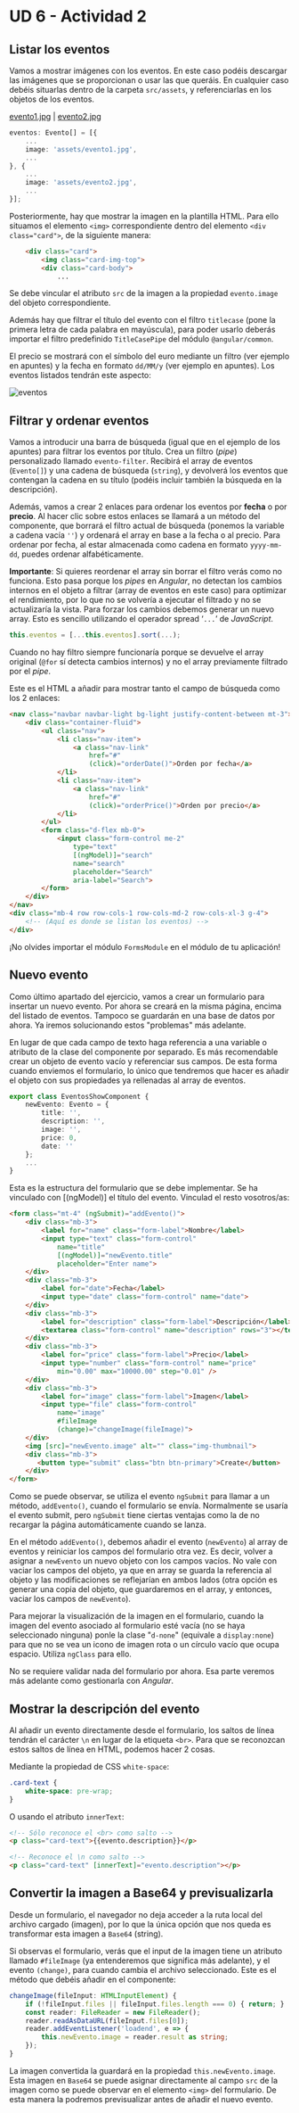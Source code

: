 # UD 6 - Actividad 2

## Listar los eventos

Vamos a mostrar imágenes con los eventos. En este caso podéis descargar las imágenes que se proporcionan o usar las que queráis. En cualquier caso debéis situarlas dentro de la carpeta `src/assets`, y referenciarlas en los objetos de los eventos.

[evento1.jpg](img/evento1.jpg) | [evento2.jpg](img/evento2.jpg)

```typescript
eventos: Evento[] = [{
    ...
    image: 'assets/evento1.jpg',
    ...
}, {
    ...
    image: 'assets/evento2.jpg',
    ...
}];
```

Posteriormente, hay que mostrar la imagen en la plantilla HTML. Para ello situamos el elemento `<img>` correspondiente dentro del elemento `<div class="card">`, de la siguiente manera:

```html
    <div class="card">
        <img class="card-img-top">
        <div class="card-body">
            ...
```

Se debe vincular el atributo `src` de la imagen a la propiedad `evento.image` del objeto correspondiente.

Además hay que filtrar el título del evento con el filtro `titlecase` (pone la primera letra de cada palabra en mayúscula), para poder usarlo deberás importar el filtro predefinido `TitleCasePipe` del módulo `@angular/common`.

El precio se mostrará con el símbolo del euro mediante un filtro (ver ejemplo en apuntes) y la fecha en formato `dd/MM/y` (ver ejemplo en apuntes). Los eventos listados tendrán este aspecto:

![eventos](img/act2-1.png)

## Filtrar y ordenar eventos

Vamos a introducir una barra de búsqueda (igual que en el ejemplo de los apuntes) para filtrar los eventos por título. Crea un filtro (_pipe_) personalizado llamado `evento-filter`. Recibirá el array de eventos (`Evento[]`) y una cadena de búsqueda (`string`), y devolverá los eventos que contengan la cadena en su título (podéis incluir también la búsqueda en la descripción).

Además, vamos a crear 2 enlaces para ordenar los eventos por **fecha** o por **precio**. Al hacer clic sobre estos enlaces se llamará a un método del componente, que borrará el filtro actual de búsqueda (ponemos la variable a cadena vacía `''`) y ordenará el array en base a la fecha o al precio. Para ordenar por fecha, al estar almacenada como cadena en formato `yyyy-mm-dd`, puedes ordenar alfabéticamente.

**Importante**: Si quieres reordenar el array sin borrar el filtro verás como no funciona. Esto pasa porque los _pipes_ en _Angular_, no detectan los cambios internos en el objeto a filtrar (array de eventos en este caso) para optimizar el rendimiento, por lo que no se volvería a ejecutar el filtrado y no se actualizaría la vista. Para forzar los cambios debemos generar un nuevo array. Esto es sencillo utilizando el operador spread ‘`...`’ de _JavaScript_.

```typescript
this.eventos = [...this.eventos].sort(...);
```

Cuando no hay filtro siempre funcionaría porque se devuelve el array original (`@for` sí detecta cambios internos) y no el array previamente filtrado por el _pipe_.

Este es el HTML a añadir para mostrar tanto el campo de búsqueda como los 2 enlaces:

```html
<nav class="navbar navbar-light bg-light justify-content-between mt-3">
    <div class="container-fluid">
        <ul class="nav">
            <li class="nav-item">
                <a class="nav-link"
                    href="#"
                    (click)="orderDate()">Orden por fecha</a>
            </li>
            <li class="nav-item">
                <a class="nav-link"
                    href="#"
                    (click)="orderPrice()">Orden por precio</a>
            </li>
        </ul>
        <form class="d-flex mb-0">
            <input class="form-control me-2"
                type="text"
                [(ngModel)]="search"
                name="search"
                placeholder="Search"
                aria-label="Search">
        </form>
    </div>
</nav>
<div class="mb-4 row row-cols-1 row-cols-md-2 row-cols-xl-3 g-4">
    <!-- (Aquí es donde se listan los eventos) -->
</div>
```

¡No olvides importar el módulo `FormsModule` en el módulo de tu aplicación!

## Nuevo evento

Como último apartado del ejercicio, vamos a crear un formulario para insertar un nuevo evento. Por ahora se creará en la misma página, encima del listado de eventos. Tampoco se guardarán en una base de datos por ahora. Ya iremos solucionando estos "problemas" más adelante.

En lugar de que cada campo de texto haga referencia a una variable o atributo de la clase del componente por separado. Es más recomendable crear un objeto de evento vacío y referenciar sus campos. De esta forma cuando enviemos el formulario, lo único que tendremos que hacer es añadir el objeto con sus propiedades ya rellenadas al array de eventos.

```typescript
export class EventosShowComponent {
    newEvento: Evento = {
        title: '',
        description: '',
        image: '',
        price: 0,
        date: ''
    };
    ...
}
```

Esta es la estructura del formulario que se debe implementar. Se ha vinculado con [(ngModel)] el título del evento. Vinculad el resto vosotros/as:

```html
<form class="mt-4" (ngSubmit)="addEvento()">
    <div class="mb-3">
        <label for="name" class="form-label">Nombre</label>
        <input type="text" class="form-control"
            name="title"
            [(ngModel)]="newEvento.title"
            placeholder="Enter name">
    </div>
    <div class="mb-3">
        <label for="date">Fecha</label>
        <input type="date" class="form-control" name="date">
    </div>
    <div class="mb-3">
        <label for="description" class="form-label">Descripción</label>
        <textarea class="form-control" name="description" rows="3"></textarea>
    </div>
    <div class="mb-3">
        <label for="price" class="form-label">Precio</label>
        <input type="number" class="form-control" name="price"
            min="0.00" max="10000.00" step="0.01" />
    </div>
    <div class="mb-3">
        <label for="image" class="form-label">Imagen</label>
        <input type="file" class="form-control"
            name="image"
            #fileImage
            (change)="changeImage(fileImage)">
    </div>
    <img [src]="newEvento.image" alt="" class="img-thumbnail">
    <div class="mb-3">
       <button type="submit" class="btn btn-primary">Create</button>
    </div>
</form>
```

Como se puede observar, se utiliza el evento `ngSubmit` para llamar a un método, `addEvento()`, cuando el formulario se envía. Normalmente se usaría el evento submit, pero `ngSubmit` tiene ciertas ventajas como la de no recargar la página automáticamente cuando se lanza.

En el método `addEvento()`, debemos añadir el evento (`newEvento`) al array de eventos y reiniciar los campos del formulario otra vez. Es decir, volver a asignar a `newEvento` un nuevo objeto con los campos vacíos. No vale con vaciar los campos del objeto, ya que en array se guarda la referencia al objeto y las modificaciones se reflejarían en ambos lados (otra opción es generar una copia del objeto, que guardaremos en el array, y entonces, vaciar los campos de `newEvento`).

Para mejorar la visualización de la imagen en el formulario, cuando la imagen del evento asociado al formulario esté vacía (no se haya seleccionado ninguna) ponle la clase "`d-none`" (equivale a `display:none`) para que no se vea un icono de imagen rota o un círculo vacío que ocupa espacio. Utiliza `ngClass` para ello.

No se requiere validar nada del formulario por ahora. Esa parte veremos más adelante como gestionarla con _Angular_.

## Mostrar la descripción del evento

Al añadir un evento directamente desde el formulario, los saltos de línea tendrán el carácter `\n` en lugar de la etiqueta `<br>`. Para que se reconozcan estos saltos de línea en HTML, podemos hacer 2 cosas.

Mediante la propiedad de CSS `white-space`:

```css
.card-text {
    white-space: pre-wrap;
}
```

O usando el atributo `innerText`:

```html
<!-- Sólo reconoce el <br> como salto -->
<p class="card-text">{{evento.description}}</p>

<!-- Reconoce el \n como salto -->
<p class="card-text" [innerText]="evento.description"></p>
```

## Convertir la imagen a Base64 y previsualizarla

Desde un formulario, el navegador no deja acceder a la ruta local del archivo cargado (imagen), por lo que la única opción que nos queda es transformar esta imagen a `Base64` (string).

Si observas el formulario, verás que el input de la imagen tiene un atributo llamado `#fileImage` (ya entenderemos que significa más adelante), y el evento `(change)`, para cuando cambia el archivo seleccionado. Este es el método que debéis añadir en el componente:

```typescript
changeImage(fileInput: HTMLInputElement) {
    if (!fileInput.files || fileInput.files.length === 0) { return; }
    const reader: FileReader = new FileReader();
    reader.readAsDataURL(fileInput.files[0]);
    reader.addEventListener('loadend', e => {
        this.newEvento.image = reader.result as string;
    });
}
```

La imagen convertida la guardará en la propiedad `this.newEvento.image`. Esta imagen en `Base64` se puede asignar directamente al campo `src` de la imagen como se puede observar en el elemento `<img>` del formulario. De esta manera la podremos previsualizar antes de añadir el nuevo evento.

